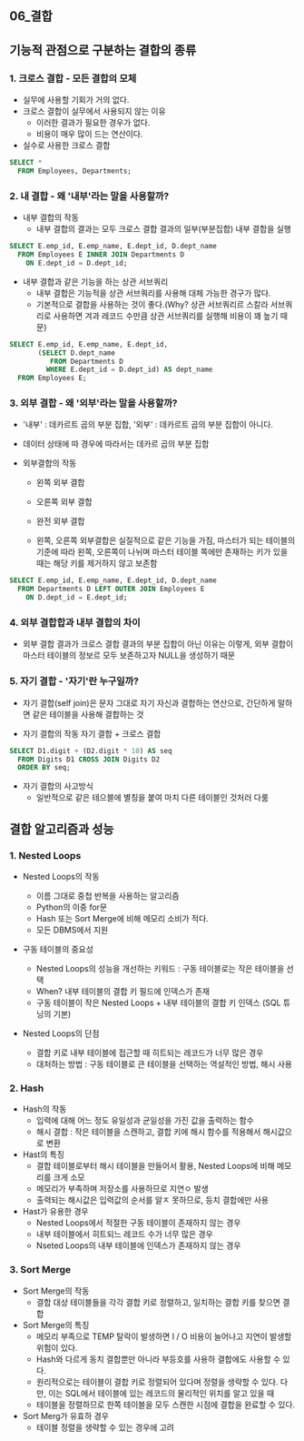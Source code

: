 ## 06_결합

## 기능적 관점으로 구분하는 결합의 종류
### 1. 크로스 결합 - 모든 결합의 모체
- 실무에 사용할 기회가 거의 없다.
- 크로스 결합이 실무에서 사용되지 않는 이유
  - 이러한 결과가 필요한 경우가 없다.
  - 비용이 매우 많이 드는 연산이다.
- 실수로 사용한 크로스 결합
``` sql
SELECT *
  FROM Employees, Departments;
```

### 2. 내 결합 - 왜 '내부'라는 말을 사용할까?
- 내부 결합의 작동
  - 내부 결합의 결과는 모두 크로스 결합 결과의 일부(부분집합)
내부 결합을 실행
``` sql
SELECT E.emp_id, E.emp_name, E.dept_id, D.dept_name
  FROM Employees E INNER JOIN Departments D
    ON E.dept_id = D.dept_id;
```

- 내부 결합과 같은 기능을 하는 상관 서브쿼리
  - 내부 결합은 기능적을 상관 서브쿼리를 사용해 대체 가능한 경구가 많다.
  - 기본적으로 결합을 사용하는 것이 좋다.(Why? 상관 서브쿼리르 스칼라 서브쿼리로 사용하면 겨과 레코드 수만큼 상관 서브쿼리를 실행해 비용이 꽤 높기 때문)
``` sql
SELECT E.emp_id, E.emp_name, E.dept_id,
       (SELECT D.dept_name
          FROM Departments D
         WHERE E.dept_id = D.dept_id) AS dept_name
  FROM Employees E;
```

### 3. 외부 결합 - 왜 '외부'라는 말을 사용할까?
- '내부' : 데카르트 곱의 부분 집합, '외부' : 데카르트 곱의 부분 집합이 아니다.
- 데이터 상태에 따 경우에 따라서는 데카르 곱의 부분 집합

- 외부결합의 작동
  - 왼쪽 외부 결합
  - 오른쪽 외부 결합
  - 완전 외부 결합

  - 왼쪽, 오른쪽 외부결합은 실질적으로 같은 기능을 가짐, 마스터가 되는 테이블의 기준에 따라 왼쪽, 오른쪽이 나뉘며 마스터 테이블 쪽에만 존재하는 키가 있을 때는 해당 키를 제거하지 않고 보존함

``` sql
SELECT E.emp_id, E.emp_name, E.dept_id, D.dept_name
  FROM Departments D LEFT OUTER JOIN Employees E
    ON D.dept_id = E.dept_id;
```

### 4. 외부 결합합과 내부 결합의 차이
- 외부 결합 결과가 크로스 결합 결과의 부분 집합이 아닌 이유는 이렇게, 외부 결합이 마스터 테이블의 정보르 모두 보존하고자 NULL을 생성하기 때문

### 5. 자기 결합 - '자기'란 누구일까?
- 자기 결합(self join)은 문자 그대로 자기 자신과 결합하는 연산으로, 간단하게 말하면 같은 테이블을 사용해 결합하는 것

- 자기 결합의 작동
자기 결합 + 크로스 결합
``` sql
SELECT D1.digit + (D2.digit * 10) AS seq
  FROM Digits D1 CROSS JOIN Digits D2
  ORDER BY seq;
```

- 자기 결합의 사고방식
  - 일반적으로 같은 테으블에 별칭을 붙여 마치 다른 테이블인 것처러 다룸

## 결합 알고리즘과 성능

### 1. Nested Loops
- Nested Loops의 작동
  - 이름 그대로 중첩 반복을 사용하는 알고리즘
  - Python의 이중 for문
  - Hash 또는 Sort Merge에 비해 메모리 소비가 적다.
  - 모든 DBMS에서 지원

- 구동 테이블의 중요성
  - Nested Loops의 성능을 개선하는 키워드 : 구동 테이블로는 작은 테이블을 선택
  - When? 내부 테이블의 결합 키 필드에 인덱스가 존재
  - 구동 테이블이 작은 Nested Loops + 내부 테이블의 결합 키 인덱스 (SQL 튜닝의 기본)

- Nested Loops의 단점
  - 결합 키로 내부 테이블에 접근할 때 히트되는 레코드가 너무 많은 경우
  - 대처하는 방법 : 구동 테이블로 큰 테이블을 선택하는 역설적인 방법, 해시 사용

### 2. Hash
- Hash의 작동
  - 입력에 대해 어느 정도 유일성과 균일성을 가진 값을 출력하는 함수
  - 해시 결합 : 작은 테이블을 스캔하고, 결합 키에 해시 함수를 적용해서 해시값으로 변환
- Hast의 특징
  - 결합 테이블로부터 해시 테이블을 만들어서 활용, Nested Loops에 비해 메모리를 크게 소모
  - 메모리가 부족하며 저장소를 사용하므로 지연ㅇ 발생
  - 출력되는 해시값은 입력값의 순서를 알ㅈ 못하므로, 등치 결합에만 사용
- Hast가 유용한 경우
  - Nested Loops에서 적절한 구동 테이블이 존재하지 않는 경우
  - 내부 테이블에서 히트되느 레코드 수가 너무 많은 경우
  - Nseted Loops의 내부 테이블에 인덱스가 존재하지 않는 경우

### 3. Sort Merge
- Sort Merge의 작동
  - 결합 대상 테이블들을 각각 결합 키로 정렬하고, 일치하는 결합 키를 찾으면 결합
- Sort Merge의 특징
  - 메모리 부족으로 TEMP 탈락이 발생하면 I / O 비용이 늘어나고 지연이 발생할 위험이 있다.
  - Hash와 다르게 동치 결합뿐만 아니라 부등호를 사용하 결합에도 사용할 수 있다.
  - 원리적으로는 테이블이 결합 키로 정렬되어 있다며 정렬을 생략할 수 있다. 다만, 이는 SQL에서 테이블에 있는 레코드의 물리적인 위치를 알고 있을 때
  - 테이블을 정렬하므로 한쪽 테이블을 모두 스캔한 시점에 결합을 완료할 수 있다.
- Sort Merg가 유효하 경우
  - 테이블 정렬을 생략할 수 있는 경우에 고려

